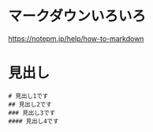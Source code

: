# マークダウンいろいろ


https://notepm.jp/help/how-to-markdown


# 見出し
```
# 見出し1です
## 見出し2です
### 見出し3です
#### 見出し4です
```

